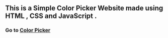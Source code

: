 <h2> This is a Simple Color Picker Website made using HTML , CSS and JavaScript . </h2>


<h3> Go to <a target="_blank" href="https://pickrandomcolor.netlify.app">Color Picker</a> </h3>
